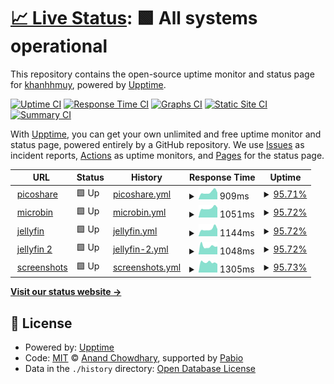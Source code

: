 # [📈 Live Status](https://status.hmuy.me): <!--live status--> **🟩 All systems operational**

This repository contains the open-source uptime monitor and status page for [khanhhmuy](https://status.hmuy.me), powered by [Upptime](https://github.com/upptime/upptime).

[![Uptime CI](https://github.com/khanhhmuy/webstatus/workflows/Uptime%20CI/badge.svg)](https://github.com/khanhhmuy/webstatus/actions?query=workflow%3A%22Uptime+CI%22)
[![Response Time CI](https://github.com/khanhhmuy/webstatus/workflows/Response%20Time%20CI/badge.svg)](https://github.com/khanhhmuy/webstatus/actions?query=workflow%3A%22Response+Time+CI%22)
[![Graphs CI](https://github.com/khanhhmuy/webstatus/workflows/Graphs%20CI/badge.svg)](https://github.com/khanhhmuy/webstatus/actions?query=workflow%3A%22Graphs+CI%22)
[![Static Site CI](https://github.com/khanhhmuy/webstatus/workflows/Static%20Site%20CI/badge.svg)](https://github.com/khanhhmuy/webstatus/actions?query=workflow%3A%22Static+Site+CI%22)
[![Summary CI](https://github.com/khanhhmuy/webstatus/workflows/Summary%20CI/badge.svg)](https://github.com/khanhhmuy/webstatus/actions?query=workflow%3A%22Summary+CI%22)

With [Upptime](https://upptime.js.org), you can get your own unlimited and free uptime monitor and status page, powered entirely by a GitHub repository. We use [Issues](https://github.com/khanhhmuy/webstatus/issues) as incident reports, [Actions](https://github.com/khanhhmuy/webstatus/actions) as uptime monitors, and [Pages](https://status.hmuy.me) for the status page.

<!--start: status pages-->
<!-- This summary is generated by Upptime (https://github.com/upptime/upptime) -->
<!-- Do not edit this manually, your changes will be overwritten -->
<!-- prettier-ignore -->
| URL | Status | History | Response Time | Uptime |
| --- | ------ | ------- | ------------- | ------ |
| <img alt="" src="https://icons.duckduckgo.com/ip3/share.hmuy.tech.ico" height="13"> [picoshare](https://share.hmuy.tech) | 🟩 Up | [picoshare.yml](https://github.com/khanhmuy/webstatus/commits/HEAD/history/picoshare.yml) | <details><summary><img alt="Response time graph" src="./graphs/picoshare/response-time-week.png" height="20"> 909ms</summary><br><a href="https://status.hmuy.tech/history/picoshare"><img alt="Response time 755" src="https://img.shields.io/endpoint?url=https%3A%2F%2Fraw.githubusercontent.com%2Fkhanhmuy%2Fwebstatus%2FHEAD%2Fapi%2Fpicoshare%2Fresponse-time.json"></a><br><a href="https://status.hmuy.tech/history/picoshare"><img alt="24-hour response time 887" src="https://img.shields.io/endpoint?url=https%3A%2F%2Fraw.githubusercontent.com%2Fkhanhmuy%2Fwebstatus%2FHEAD%2Fapi%2Fpicoshare%2Fresponse-time-day.json"></a><br><a href="https://status.hmuy.tech/history/picoshare"><img alt="7-day response time 909" src="https://img.shields.io/endpoint?url=https%3A%2F%2Fraw.githubusercontent.com%2Fkhanhmuy%2Fwebstatus%2FHEAD%2Fapi%2Fpicoshare%2Fresponse-time-week.json"></a><br><a href="https://status.hmuy.tech/history/picoshare"><img alt="30-day response time 845" src="https://img.shields.io/endpoint?url=https%3A%2F%2Fraw.githubusercontent.com%2Fkhanhmuy%2Fwebstatus%2FHEAD%2Fapi%2Fpicoshare%2Fresponse-time-month.json"></a><br><a href="https://status.hmuy.tech/history/picoshare"><img alt="1-year response time 755" src="https://img.shields.io/endpoint?url=https%3A%2F%2Fraw.githubusercontent.com%2Fkhanhmuy%2Fwebstatus%2FHEAD%2Fapi%2Fpicoshare%2Fresponse-time-year.json"></a></details> | <details><summary><a href="https://status.hmuy.tech/history/picoshare">95.71%</a></summary><a href="https://status.hmuy.tech/history/picoshare"><img alt="All-time uptime 91.90%" src="https://img.shields.io/endpoint?url=https%3A%2F%2Fraw.githubusercontent.com%2Fkhanhmuy%2Fwebstatus%2FHEAD%2Fapi%2Fpicoshare%2Fuptime.json"></a><br><a href="https://status.hmuy.tech/history/picoshare"><img alt="24-hour uptime 100.00%" src="https://img.shields.io/endpoint?url=https%3A%2F%2Fraw.githubusercontent.com%2Fkhanhmuy%2Fwebstatus%2FHEAD%2Fapi%2Fpicoshare%2Fuptime-day.json"></a><br><a href="https://status.hmuy.tech/history/picoshare"><img alt="7-day uptime 95.71%" src="https://img.shields.io/endpoint?url=https%3A%2F%2Fraw.githubusercontent.com%2Fkhanhmuy%2Fwebstatus%2FHEAD%2Fapi%2Fpicoshare%2Fuptime-week.json"></a><br><a href="https://status.hmuy.tech/history/picoshare"><img alt="30-day uptime 98.54%" src="https://img.shields.io/endpoint?url=https%3A%2F%2Fraw.githubusercontent.com%2Fkhanhmuy%2Fwebstatus%2FHEAD%2Fapi%2Fpicoshare%2Fuptime-month.json"></a><br><a href="https://status.hmuy.tech/history/picoshare"><img alt="1-year uptime 91.90%" src="https://img.shields.io/endpoint?url=https%3A%2F%2Fraw.githubusercontent.com%2Fkhanhmuy%2Fwebstatus%2FHEAD%2Fapi%2Fpicoshare%2Fuptime-year.json"></a></details>
| <img alt="" src="https://icons.duckduckgo.com/ip3/bin.hmuy.tech.ico" height="13"> [microbin](https://bin.hmuy.tech) | 🟩 Up | [microbin.yml](https://github.com/khanhmuy/webstatus/commits/HEAD/history/microbin.yml) | <details><summary><img alt="Response time graph" src="./graphs/microbin/response-time-week.png" height="20"> 1051ms</summary><br><a href="https://status.hmuy.tech/history/microbin"><img alt="Response time 992" src="https://img.shields.io/endpoint?url=https%3A%2F%2Fraw.githubusercontent.com%2Fkhanhmuy%2Fwebstatus%2FHEAD%2Fapi%2Fmicrobin%2Fresponse-time.json"></a><br><a href="https://status.hmuy.tech/history/microbin"><img alt="24-hour response time 1122" src="https://img.shields.io/endpoint?url=https%3A%2F%2Fraw.githubusercontent.com%2Fkhanhmuy%2Fwebstatus%2FHEAD%2Fapi%2Fmicrobin%2Fresponse-time-day.json"></a><br><a href="https://status.hmuy.tech/history/microbin"><img alt="7-day response time 1051" src="https://img.shields.io/endpoint?url=https%3A%2F%2Fraw.githubusercontent.com%2Fkhanhmuy%2Fwebstatus%2FHEAD%2Fapi%2Fmicrobin%2Fresponse-time-week.json"></a><br><a href="https://status.hmuy.tech/history/microbin"><img alt="30-day response time 1050" src="https://img.shields.io/endpoint?url=https%3A%2F%2Fraw.githubusercontent.com%2Fkhanhmuy%2Fwebstatus%2FHEAD%2Fapi%2Fmicrobin%2Fresponse-time-month.json"></a><br><a href="https://status.hmuy.tech/history/microbin"><img alt="1-year response time 992" src="https://img.shields.io/endpoint?url=https%3A%2F%2Fraw.githubusercontent.com%2Fkhanhmuy%2Fwebstatus%2FHEAD%2Fapi%2Fmicrobin%2Fresponse-time-year.json"></a></details> | <details><summary><a href="https://status.hmuy.tech/history/microbin">95.72%</a></summary><a href="https://status.hmuy.tech/history/microbin"><img alt="All-time uptime 92.05%" src="https://img.shields.io/endpoint?url=https%3A%2F%2Fraw.githubusercontent.com%2Fkhanhmuy%2Fwebstatus%2FHEAD%2Fapi%2Fmicrobin%2Fuptime.json"></a><br><a href="https://status.hmuy.tech/history/microbin"><img alt="24-hour uptime 100.00%" src="https://img.shields.io/endpoint?url=https%3A%2F%2Fraw.githubusercontent.com%2Fkhanhmuy%2Fwebstatus%2FHEAD%2Fapi%2Fmicrobin%2Fuptime-day.json"></a><br><a href="https://status.hmuy.tech/history/microbin"><img alt="7-day uptime 95.72%" src="https://img.shields.io/endpoint?url=https%3A%2F%2Fraw.githubusercontent.com%2Fkhanhmuy%2Fwebstatus%2FHEAD%2Fapi%2Fmicrobin%2Fuptime-week.json"></a><br><a href="https://status.hmuy.tech/history/microbin"><img alt="30-day uptime 98.54%" src="https://img.shields.io/endpoint?url=https%3A%2F%2Fraw.githubusercontent.com%2Fkhanhmuy%2Fwebstatus%2FHEAD%2Fapi%2Fmicrobin%2Fuptime-month.json"></a><br><a href="https://status.hmuy.tech/history/microbin"><img alt="1-year uptime 92.05%" src="https://img.shields.io/endpoint?url=https%3A%2F%2Fraw.githubusercontent.com%2Fkhanhmuy%2Fwebstatus%2FHEAD%2Fapi%2Fmicrobin%2Fuptime-year.json"></a></details>
| <img alt="" src="https://icons.duckduckgo.com/ip3/jellyfin.hmuy.tech.ico" height="13"> [jellyfin](https://jellyfin.hmuy.tech) | 🟩 Up | [jellyfin.yml](https://github.com/khanhmuy/webstatus/commits/HEAD/history/jellyfin.yml) | <details><summary><img alt="Response time graph" src="./graphs/jellyfin/response-time-week.png" height="20"> 1144ms</summary><br><a href="https://status.hmuy.tech/history/jellyfin"><img alt="Response time 983" src="https://img.shields.io/endpoint?url=https%3A%2F%2Fraw.githubusercontent.com%2Fkhanhmuy%2Fwebstatus%2FHEAD%2Fapi%2Fjellyfin%2Fresponse-time.json"></a><br><a href="https://status.hmuy.tech/history/jellyfin"><img alt="24-hour response time 1153" src="https://img.shields.io/endpoint?url=https%3A%2F%2Fraw.githubusercontent.com%2Fkhanhmuy%2Fwebstatus%2FHEAD%2Fapi%2Fjellyfin%2Fresponse-time-day.json"></a><br><a href="https://status.hmuy.tech/history/jellyfin"><img alt="7-day response time 1144" src="https://img.shields.io/endpoint?url=https%3A%2F%2Fraw.githubusercontent.com%2Fkhanhmuy%2Fwebstatus%2FHEAD%2Fapi%2Fjellyfin%2Fresponse-time-week.json"></a><br><a href="https://status.hmuy.tech/history/jellyfin"><img alt="30-day response time 1188" src="https://img.shields.io/endpoint?url=https%3A%2F%2Fraw.githubusercontent.com%2Fkhanhmuy%2Fwebstatus%2FHEAD%2Fapi%2Fjellyfin%2Fresponse-time-month.json"></a><br><a href="https://status.hmuy.tech/history/jellyfin"><img alt="1-year response time 983" src="https://img.shields.io/endpoint?url=https%3A%2F%2Fraw.githubusercontent.com%2Fkhanhmuy%2Fwebstatus%2FHEAD%2Fapi%2Fjellyfin%2Fresponse-time-year.json"></a></details> | <details><summary><a href="https://status.hmuy.tech/history/jellyfin">95.72%</a></summary><a href="https://status.hmuy.tech/history/jellyfin"><img alt="All-time uptime 91.76%" src="https://img.shields.io/endpoint?url=https%3A%2F%2Fraw.githubusercontent.com%2Fkhanhmuy%2Fwebstatus%2FHEAD%2Fapi%2Fjellyfin%2Fuptime.json"></a><br><a href="https://status.hmuy.tech/history/jellyfin"><img alt="24-hour uptime 100.00%" src="https://img.shields.io/endpoint?url=https%3A%2F%2Fraw.githubusercontent.com%2Fkhanhmuy%2Fwebstatus%2FHEAD%2Fapi%2Fjellyfin%2Fuptime-day.json"></a><br><a href="https://status.hmuy.tech/history/jellyfin"><img alt="7-day uptime 95.72%" src="https://img.shields.io/endpoint?url=https%3A%2F%2Fraw.githubusercontent.com%2Fkhanhmuy%2Fwebstatus%2FHEAD%2Fapi%2Fjellyfin%2Fuptime-week.json"></a><br><a href="https://status.hmuy.tech/history/jellyfin"><img alt="30-day uptime 98.57%" src="https://img.shields.io/endpoint?url=https%3A%2F%2Fraw.githubusercontent.com%2Fkhanhmuy%2Fwebstatus%2FHEAD%2Fapi%2Fjellyfin%2Fuptime-month.json"></a><br><a href="https://status.hmuy.tech/history/jellyfin"><img alt="1-year uptime 91.76%" src="https://img.shields.io/endpoint?url=https%3A%2F%2Fraw.githubusercontent.com%2Fkhanhmuy%2Fwebstatus%2FHEAD%2Fapi%2Fjellyfin%2Fuptime-year.json"></a></details>
| <img alt="" src="https://icons.duckduckgo.com/ip3/jellyfin2.hmuy.tech.ico" height="13"> [jellyfin 2](https://jellyfin2.hmuy.tech) | 🟩 Up | [jellyfin-2.yml](https://github.com/khanhmuy/webstatus/commits/HEAD/history/jellyfin-2.yml) | <details><summary><img alt="Response time graph" src="./graphs/jellyfin-2/response-time-week.png" height="20"> 1048ms</summary><br><a href="https://status.hmuy.tech/history/jellyfin-2"><img alt="Response time 1010" src="https://img.shields.io/endpoint?url=https%3A%2F%2Fraw.githubusercontent.com%2Fkhanhmuy%2Fwebstatus%2FHEAD%2Fapi%2Fjellyfin-2%2Fresponse-time.json"></a><br><a href="https://status.hmuy.tech/history/jellyfin-2"><img alt="24-hour response time 1102" src="https://img.shields.io/endpoint?url=https%3A%2F%2Fraw.githubusercontent.com%2Fkhanhmuy%2Fwebstatus%2FHEAD%2Fapi%2Fjellyfin-2%2Fresponse-time-day.json"></a><br><a href="https://status.hmuy.tech/history/jellyfin-2"><img alt="7-day response time 1048" src="https://img.shields.io/endpoint?url=https%3A%2F%2Fraw.githubusercontent.com%2Fkhanhmuy%2Fwebstatus%2FHEAD%2Fapi%2Fjellyfin-2%2Fresponse-time-week.json"></a><br><a href="https://status.hmuy.tech/history/jellyfin-2"><img alt="30-day response time 1309" src="https://img.shields.io/endpoint?url=https%3A%2F%2Fraw.githubusercontent.com%2Fkhanhmuy%2Fwebstatus%2FHEAD%2Fapi%2Fjellyfin-2%2Fresponse-time-month.json"></a><br><a href="https://status.hmuy.tech/history/jellyfin-2"><img alt="1-year response time 1010" src="https://img.shields.io/endpoint?url=https%3A%2F%2Fraw.githubusercontent.com%2Fkhanhmuy%2Fwebstatus%2FHEAD%2Fapi%2Fjellyfin-2%2Fresponse-time-year.json"></a></details> | <details><summary><a href="https://status.hmuy.tech/history/jellyfin-2">95.72%</a></summary><a href="https://status.hmuy.tech/history/jellyfin-2"><img alt="All-time uptime 91.85%" src="https://img.shields.io/endpoint?url=https%3A%2F%2Fraw.githubusercontent.com%2Fkhanhmuy%2Fwebstatus%2FHEAD%2Fapi%2Fjellyfin-2%2Fuptime.json"></a><br><a href="https://status.hmuy.tech/history/jellyfin-2"><img alt="24-hour uptime 100.00%" src="https://img.shields.io/endpoint?url=https%3A%2F%2Fraw.githubusercontent.com%2Fkhanhmuy%2Fwebstatus%2FHEAD%2Fapi%2Fjellyfin-2%2Fuptime-day.json"></a><br><a href="https://status.hmuy.tech/history/jellyfin-2"><img alt="7-day uptime 95.72%" src="https://img.shields.io/endpoint?url=https%3A%2F%2Fraw.githubusercontent.com%2Fkhanhmuy%2Fwebstatus%2FHEAD%2Fapi%2Fjellyfin-2%2Fuptime-week.json"></a><br><a href="https://status.hmuy.tech/history/jellyfin-2"><img alt="30-day uptime 97.90%" src="https://img.shields.io/endpoint?url=https%3A%2F%2Fraw.githubusercontent.com%2Fkhanhmuy%2Fwebstatus%2FHEAD%2Fapi%2Fjellyfin-2%2Fuptime-month.json"></a><br><a href="https://status.hmuy.tech/history/jellyfin-2"><img alt="1-year uptime 91.85%" src="https://img.shields.io/endpoint?url=https%3A%2F%2Fraw.githubusercontent.com%2Fkhanhmuy%2Fwebstatus%2FHEAD%2Fapi%2Fjellyfin-2%2Fuptime-year.json"></a></details>
| <img alt="" src="https://icons.duckduckgo.com/ip3/ss.hmuy.tech.ico" height="13"> [screenshots](https://ss.hmuy.tech) | 🟩 Up | [screenshots.yml](https://github.com/khanhmuy/webstatus/commits/HEAD/history/screenshots.yml) | <details><summary><img alt="Response time graph" src="./graphs/screenshots/response-time-week.png" height="20"> 1305ms</summary><br><a href="https://status.hmuy.tech/history/screenshots"><img alt="Response time 1327" src="https://img.shields.io/endpoint?url=https%3A%2F%2Fraw.githubusercontent.com%2Fkhanhmuy%2Fwebstatus%2FHEAD%2Fapi%2Fscreenshots%2Fresponse-time.json"></a><br><a href="https://status.hmuy.tech/history/screenshots"><img alt="24-hour response time 1650" src="https://img.shields.io/endpoint?url=https%3A%2F%2Fraw.githubusercontent.com%2Fkhanhmuy%2Fwebstatus%2FHEAD%2Fapi%2Fscreenshots%2Fresponse-time-day.json"></a><br><a href="https://status.hmuy.tech/history/screenshots"><img alt="7-day response time 1305" src="https://img.shields.io/endpoint?url=https%3A%2F%2Fraw.githubusercontent.com%2Fkhanhmuy%2Fwebstatus%2FHEAD%2Fapi%2Fscreenshots%2Fresponse-time-week.json"></a><br><a href="https://status.hmuy.tech/history/screenshots"><img alt="30-day response time 1264" src="https://img.shields.io/endpoint?url=https%3A%2F%2Fraw.githubusercontent.com%2Fkhanhmuy%2Fwebstatus%2FHEAD%2Fapi%2Fscreenshots%2Fresponse-time-month.json"></a><br><a href="https://status.hmuy.tech/history/screenshots"><img alt="1-year response time 1327" src="https://img.shields.io/endpoint?url=https%3A%2F%2Fraw.githubusercontent.com%2Fkhanhmuy%2Fwebstatus%2FHEAD%2Fapi%2Fscreenshots%2Fresponse-time-year.json"></a></details> | <details><summary><a href="https://status.hmuy.tech/history/screenshots">95.73%</a></summary><a href="https://status.hmuy.tech/history/screenshots"><img alt="All-time uptime 86.83%" src="https://img.shields.io/endpoint?url=https%3A%2F%2Fraw.githubusercontent.com%2Fkhanhmuy%2Fwebstatus%2FHEAD%2Fapi%2Fscreenshots%2Fuptime.json"></a><br><a href="https://status.hmuy.tech/history/screenshots"><img alt="24-hour uptime 100.00%" src="https://img.shields.io/endpoint?url=https%3A%2F%2Fraw.githubusercontent.com%2Fkhanhmuy%2Fwebstatus%2FHEAD%2Fapi%2Fscreenshots%2Fuptime-day.json"></a><br><a href="https://status.hmuy.tech/history/screenshots"><img alt="7-day uptime 95.73%" src="https://img.shields.io/endpoint?url=https%3A%2F%2Fraw.githubusercontent.com%2Fkhanhmuy%2Fwebstatus%2FHEAD%2Fapi%2Fscreenshots%2Fuptime-week.json"></a><br><a href="https://status.hmuy.tech/history/screenshots"><img alt="30-day uptime 88.18%" src="https://img.shields.io/endpoint?url=https%3A%2F%2Fraw.githubusercontent.com%2Fkhanhmuy%2Fwebstatus%2FHEAD%2Fapi%2Fscreenshots%2Fuptime-month.json"></a><br><a href="https://status.hmuy.tech/history/screenshots"><img alt="1-year uptime 86.83%" src="https://img.shields.io/endpoint?url=https%3A%2F%2Fraw.githubusercontent.com%2Fkhanhmuy%2Fwebstatus%2FHEAD%2Fapi%2Fscreenshots%2Fuptime-year.json"></a></details>

<!--end: status pages-->

[**Visit our status website →**](https://status.hmuy.me)

## 📄 License

- Powered by: [Upptime](https://github.com/upptime/upptime)
- Code: [MIT](./LICENSE) © [Anand Chowdhary](https://anandchowdhary.com), supported by [Pabio](https://pabio.com)
- Data in the `./history` directory: [Open Database License](https://opendatacommons.org/licenses/odbl/1-0/)
